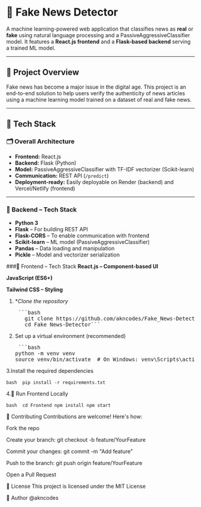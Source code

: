 # 📰 Fake News Detector

A machine learning-powered web application that classifies news as **real** or **fake** using natural language processing and a PassiveAggressiveClassifier model. It features a **React.js frontend** and a **Flask-based backend** serving a trained ML model.

---

## 🚀 Project Overview

Fake news has become a major issue in the digital age. This project is an end-to-end solution to help users verify the authenticity of news articles using a machine learning model trained on a dataset of real and fake news.

---

## 🧠 Tech Stack

### 🗂️ Overall Architecture

- **Frontend:** React.js
- **Backend:** Flask (Python)
- **Model:** PassiveAggressiveClassifier with TF-IDF vectorizer (Scikit-learn)
- **Communication:** REST API (`/predict`)
- **Deployment-ready:** Easily deployable on Render (backend) and Vercel/Netlify (frontend)

---

### 🔧 Backend – Tech Stack

- **Python 3**
- **Flask** – For building REST API
- **Flask-CORS** – To enable communication with frontend
- **Scikit-learn** – ML model (PassiveAggressiveClassifier)
- **Pandas** – Data loading and manipulation
- **Pickle** – Model and vectorizer serialization

###🎨 Frontend – Tech Stack
**React.js – Component-based UI**

**JavaScript (ES6+)**

**Tailwind CSS – Styling**

1. **Clone the repository*
   <pre lang="markdown"> ```bash 
      git clone https://github.com/akncodes/Fake_News-Detector.git
      cd Fake_News-Detector``` </pre>
   
3. Set up a virtual environment (recommended)
   <pre lang="markdown"> ```bash 
   python -m venv venv
   source venv/bin/activate  # On Windows: venv\Scripts\activate``` </pre>
   
3.Install the required dependencies
    <pre lang="markdown"> ```bash 
   pip install -r requirements.txt``` </pre>
   
4.🚀 Run Frontend Locally
    <pre lang="markdown"> ```bash 
   cd Frontend
  npm install
  npm start``` </pre>
  

🤝 Contributing
Contributions are welcome! Here's how:

Fork the repo

Create your branch: git checkout -b feature/YourFeature

Commit your changes: git commit -m "Add feature"

Push to the branch: git push origin feature/YourFeature

Open a Pull Request

📄 License
This project is licensed under the MIT License

👤 Author
@akncodes
